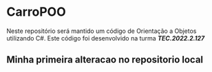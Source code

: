 # CarroPOO
Neste repositório será mantido um código de Orientação a Objetos utilizando C#. Este código foi desenvolvido na turma _**TEC.2022.2.127**_ 



## Minha primeira alteracao no repositorio local
